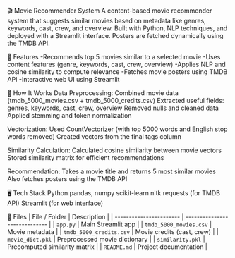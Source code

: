 🎬 Movie Recommender System
A content-based movie recommender system that suggests similar movies based on metadata like genres, keywords, cast, crew, and overview. Built with Python, NLP techniques, and deployed with a Streamlit interface. Posters are fetched dynamically using the TMDB API.

📌 Features
-Recommends top 5 movies similar to a selected movie
-Uses content features (genre, keywords, cast, crew, overview)
-Applies NLP and cosine similarity to compute relevance
-Fetches movie posters using TMDB API
-Interactive web UI using Streamlit

🧠 How It Works
Data Preprocessing:
Combined movie data (tmdb_5000_movies.csv + tmdb_5000_credits.csv)
Extracted useful fields: genres, keywords, cast, crew, overview
Removed nulls and cleaned data
Applied stemming and token normalization

Vectorization:
Used CountVectorizer (with top 5000 words and English stop words removed)
Created vectors from the final tags column

Similarity Calculation:
Calculated cosine similarity between movie vectors
Stored similarity matrix for efficient recommendations

Recommendation:
Takes a movie title and returns 5 most similar movies
Also fetches posters using the TMDB API

🖥️ Tech Stack
Python
pandas, numpy
scikit-learn
nltk
requests (for TMDB API)
Streamlit (for web interface)

📁 Files
| File / Folder           | Description                   |
| ----------------------- | ----------------------------- |
| `app.py`                | Main Streamlit app            |
| `tmdb_5000_movies.csv`  | Movie metadata                |
| `tmdb_5000_credits.csv` | Movie credits (cast, crew)    |
| `movie_dict.pkl`        | Preprocessed movie dictionary |
| `similarity.pkl`        | Precomputed similarity matrix |
| `README.md`             | Project documentation         |
